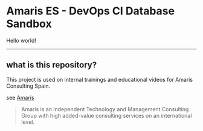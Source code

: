 # Amaris ES - DevOps CI Database Sandbox

Hello world!

----
## what is this repository?
This project is used on internal trainings and educational videos for Amaris Consulting Spain.

see [Amaris](https://amaris.com/)

> Amaris is an independent Technology and Management Consulting Group with high added-value consulting services on an international level.